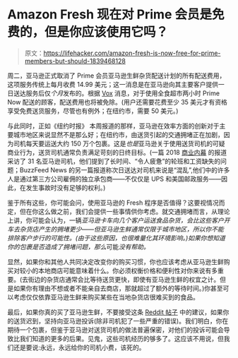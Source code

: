# Amazon Fresh 现在对 Prime 会员是免费的，但是你应该使用它吗？

> 原文：<https://lifehacker.com/amazon-fresh-is-now-free-for-prime-members-but-should-1839468128>

周二，亚马逊正式取消了 Prime 会员亚马逊生鲜杂货配送计划的所有配送费用，这项服务传统上每月收费 14.99 美元；这一消息是在亚马逊向其主要客户提供一日送达服务后仅*个月*发布的。根据 [Vox](https://www.vox.com/2019/10/29/20936984/amazon-prime-grocery-delivery-fresh-fee-whole-foods-instacart) 消息，对于使用全食超市两小时 Prime Now 配送的顾客，配送费用也将被免除。(用户还需要花费至少 35 美元才有资格享受免费送货服务，尽管也有例外；在纽约市，需要 50 美元。)



与此同时，正如《纽约时报》 本周报道的那样，亚马逊在效率方面的创新对于主要城市地区来说显然不是那么好；在纽约市，由送货引起的交通拥堵正在加剧，因为司机每天要运送大约 150 万个包裹。这是*也是*亚马逊关于使用送货司机的可疑商业行为，送货司机通常负责满足苛刻的日终目标。(一篇 2018 [商业内幕](https://www.businessinsider.com/amazon-delivery-drivers-reveal-claims-of-disturbing-work-conditions-2018-8) 的报道采访了 31 名亚马逊司机，他们提到了长时间、“令人疲惫”的轮班和工资缺失的问题；BuzzFeed News 的另一篇报道称次日送达对司机来说是“混乱”,他们中的许多人是通过第三方公司雇佣的独立承包商——不仅仅是 UPS 和美国邮政服务——因此，在发生事故时没有足够的权利。)

鉴于所有这些，你可能会问，使用亚马逊的 Fresh 程序是否值得？这要视情况而定，但在你这么做之前，我们会提供一些事情供你考虑。就交通拥堵而言，从理论上讲，你可能会认为，一辆*亚马逊卡车向几个客户运送食品杂货，会比这些客户开车去杂货店产生的拥堵更少——但亚马逊生鲜通常仅限于城市地区，所以你不能排除客户步行的可能性。(由于这些原因，也很难量化其环境影响。)如果你想知道你的包裹是否造成了拥堵问题，那么*可能*没有帮助。*

显然，如果你和其他人共同决定改变你的购买习惯，你也应该考虑从亚马逊生鲜购买对较小的本地商店可能意味着什么。你必须权衡价格和便利性对你来说有多重要。(去街边的杂货店通常会比等待送货更快，即使有亚马逊生鲜的权宜之计。但是如果你有理由不想或者不能亲自去商店，那就超过了额外的等待时间。)你甚至可以考虑仅仅依靠亚马逊生鲜来购买某些在当地杂货店很难买到的食品。

最后，如果你真的买了亚马逊生鲜，不要接受这条 [Reddit 帖子](https://www.reddit.com/r/YouShouldKnow/comments/90lg42/ysk_that_if_your_amazon_prime_order_arrived_late/) 中的建议，如果你的送货迟到，坚持向亚马逊投诉(除非司机犯了一些严重的错误)。我们明白，你在期待一个包裹，但鉴于亚马逊对送货司机的做法普遍保密，对他们的投诉可能会导致比我们知道的更多的后果。见鬼，这些司机经历的够多了。这应该不用说，但我们还是要说:永远，永远给你的司机小费，该死的。